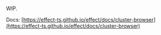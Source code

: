 WIP.

Docs: [https://effect-ts.github.io/effect/docs/cluster-browser](https://effect-ts.github.io/effect/docs/cluster-browser)
